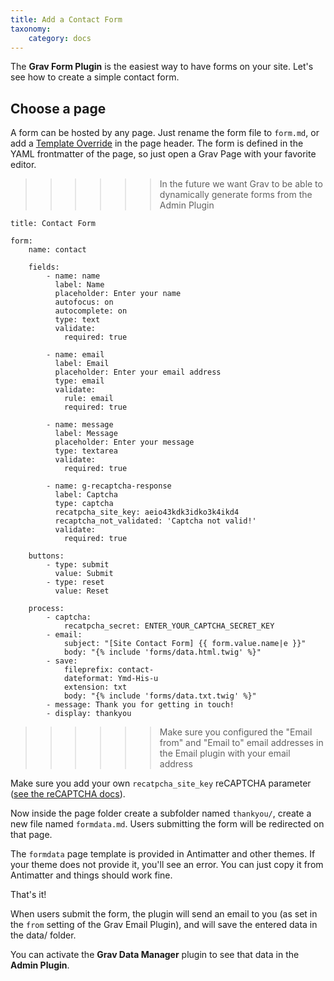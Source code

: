 ```yaml
---
title: Add a Contact Form
taxonomy:
    category: docs
---
```


The **Grav Form Plugin** is the easiest way to have forms on your site. Let's see how to create a simple contact form.

## Choose a page

A form can be hosted by any page. Just rename the form file to `form.md`, or add a [Template Override](../../content/headers#template) in the page header.
The form is defined in the YAML frontmatter of the page, so just open a Grav Page with your favorite editor.

>>>>>> In the future we want Grav to be able to dynamically generate forms from the Admin Plugin

```
title: Contact Form

form:
    name: contact

    fields:
        - name: name
          label: Name
          placeholder: Enter your name
          autofocus: on
          autocomplete: on
          type: text
          validate:
            required: true

        - name: email
          label: Email
          placeholder: Enter your email address
          type: email
          validate:
            rule: email
            required: true

        - name: message
          label: Message
          placeholder: Enter your message
          type: textarea
          validate:
            required: true

        - name: g-recaptcha-response
          label: Captcha
          type: captcha
          recatpcha_site_key: aeio43kdk3idko3k4ikd4
          recaptcha_not_validated: 'Captcha not valid!'
          validate:
            required: true

    buttons:
        - type: submit
          value: Submit
        - type: reset
          value: Reset

    process:
        - captcha:
            recatpcha_secret: ENTER_YOUR_CAPTCHA_SECRET_KEY
        - email:
            subject: "[Site Contact Form] {{ form.value.name|e }}"
            body: "{% include 'forms/data.html.twig' %}"
        - save:
            fileprefix: contact-
            dateformat: Ymd-His-u
            extension: txt
            body: "{% include 'forms/data.txt.twig' %}"
        - message: Thank you for getting in touch!
        - display: thankyou
```

>>>>>> Make sure you configured the "Email from" and "Email to" email addresses in the Email plugin with your email address

Make sure you add your own `recatpcha_site_key` reCAPTCHA parameter ([see the reCAPTCHA docs](https://developers.google.com/recaptcha/docs/start)).

Now inside the page folder create a subfolder named `thankyou/`, create a new file named `formdata.md`. Users submitting the form will be redirected on that page.

The `formdata` page template is provided in Antimatter and other themes. If your theme does not provide it, you'll see an error. You can just copy it from Antimatter and things should work fine.

That's it!

When users submit the form, the plugin will send an email to you (as set in the `from` setting of the Grav Email Plugin), and will save the entered data in the data/ folder.

You can activate the **Grav Data Manager** plugin to see that data in the **Admin Plugin**.

